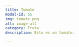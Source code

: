 ```yaml
---
title: Tomate
modal-id: 55
img: tomate.png
alt: image-alt
category: Fruta
description: Esto es un tomate.

---
```


